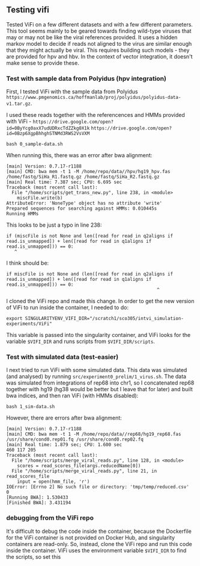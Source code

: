 ## Testing vifi

Tested ViFi on a few different datasets and with a few different parameters.  This tool seems mainly to be geared towards finding wild-type viruses that may or may not be like the viral references provided.  It uses a hidden markov model to decide if reads not aligned to the virus are similar enough that they might actually be viral.  This requires building such models - they are provided for hpv and hbv.  In the context of vector integration, it doesn't make sense to provide these.

### Test with sample data from Polyidus (hpv integration)

First, I tested ViFi with the sample data from Polyidus `https://www.pmgenomics.ca/hoffmanlab/proj/polyidus/polyidus-data-v1.tar.gz`.

I used these reads together with the referencences and HMMs provided with ViFi - 
`https://drive.google.com/open?id=0ByYcg0axX7udUDRxcTdZZkg0X1k`
`https://drive.google.com/open?id=0Bzp6XgpBhhghSTNMd3RWS2VsVXM`

```
bash 0_sample-data.sh
```
When running this, there was an error after bwa alignment:
```
[main] Version: 0.7.17-r1188
[main] CMD: bwa mem -t 1 -M /home/repo/data//hpv/hg19_hpv.fas /home/fastq/SiHa_R1.fastq.gz /home/fastq/SiHa_R2.fastq.gz
[main] Real time: 7.387 sec; CPU: 6.695 sec
Traceback (most recent call last):
  File "/home/scripts/get_trans_new.py", line 238, in <module>
    miscFile.write(b)
AttributeError: 'NoneType' object has no attribute 'write'
Prepared sequences for searching against HMMs: 0.010445s
Running HMMs
```

This looks to be just a typo in line 238:

```
if (miscFile is not None and len([read for read in q2aligns if read.is_unmapped]) + len([read for read in q1aligns if read.is_unmapped])) == 0:
   ^
```

I think should be:
```
if miscFile is not None and (len([read for read in q2aligns if read.is_unmapped]) + len([read for read in q1aligns if read.is_unmapped])) == 0:
														^
```
I cloned the ViFi repo and made this change.  In order to get the new version of ViFi to run inside the container, I needed to do:
```
export SINGULARITYENV_VIFI_DIR="/scratch1/sco305/intvi_simulation-experiments/ViFi"
```

This variable is passed into the singularity container, and ViFi looks for the variable `$VIFI_DIR` and runs scripts from `$VIFI_DIR/scripts`.


### Test with simulated data (test-easier)

I next tried to run ViFi with some simulated data.  This data was simulated (and analysed) by running `src/experiment0_prelim/1_virus.sh`.  The data was simulated from integrations of rep68 into chr1, so I concatenated rep68 together with hg19 (hg38 would be better but I leave that for later) and built bwa indices, and then ran ViFi (with HMMs disabled):

```
bash 1_sim-data.sh
```

However, there are errors after bwa alignment:
```
[main] Version: 0.7.17-r1188
[main] CMD: bwa mem -t 1 -M /home/repo/data//rep68/hg19_rep68.fas /usr/share/cond0.rep01.fq /usr/share/cond0.rep02.fq
[main] Real time: 1.879 sec; CPU: 1.600 sec
460 117 205
Traceback (most recent call last):
  File "/home/scripts/merge_viral_reads.py", line 128, in <module>
    scores = read_scores_file(args.reducedName[0])
  File "/home/scripts/merge_viral_reads.py", line 21, in read_scores_file
    input = open(hmm_file, 'r')  
IOError: [Errno 2] No such file or directory: 'tmp/temp/reduced.csv'
0
[Running BWA]: 1.530433
[Finished BWA]: 3.431194
```

### debugging from the ViFi repo

It's difficult to debug the code inside the container, because the Dockerfile for the ViFi container is not provided on Docker Hub, and singularity containers are read-only.  So, instead, clone the ViFi repo and run this code inside the container.  ViFi uses the environment variable `$VIFI_DIR` to find the scripts, so set this 


